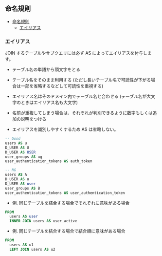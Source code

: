 ## 命名規則

<!-- TOC -->

- [命名規則](#命名規則)
  - [エイリアス](#エイリアス)

<!-- /TOC -->

### エイリアス

JOIN するテーブルやサブクエリには必ず AS によってエイリアスを付与します。

- テーブル名の単語から頭文字をとる
- テーブル名をそのまま利用する (ただし長いテーブル名で可読性が下がる場合は一部を省略するなどして可読性を重視する)

- エイリアス名はそのドメイン内でテーブル名と合わせる (テーブル名が大文字のときはエイリアス名も大文字)
- 名前が重複してしまう場合は、それぞれが判別できるように数字もしくは追加の説明をつける
- エイリアスを識別しやすくするため AS は省略しない。

```sql
-- Good
users AS u
D_USER AS U
D_USER AS USER
user_groups AS ug
user_authentication_tokens AS auth_token

-- NG
users AS A
D_USER AS u
D_USER AS user
user_groups AS B
user_authentication_tokens AS user_authentication_token
```

- 例. 同じテーブルを結合する場合でそれぞれに意味がある場合

```sql
FROM
  users AS user
  INNER JOIN users AS user_active
```

- 例. 同じテーブルを結合する場合で結合順に意味がある場合

```sql
FROM
  users AS u1
  LEFT JOIN users AS u2
```

